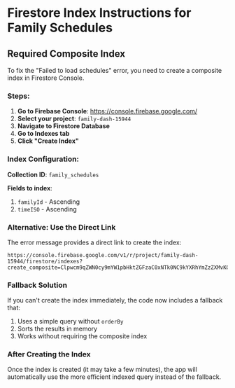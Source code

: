 # Firestore Index Instructions for Family Schedules

## Required Composite Index

To fix the "Failed to load schedules" error, you need to create a composite index in Firestore Console.

### Steps:

1. **Go to Firebase Console**: https://console.firebase.google.com/
2. **Select your project**: `family-dash-15944`
3. **Navigate to Firestore Database**
4. **Go to Indexes tab**
5. **Click "Create Index"**

### Index Configuration:

**Collection ID**: `family_schedules`

**Fields to index**:

1. `familyId` - Ascending
2. `timeISO` - Ascending

### Alternative: Use the Direct Link

The error message provides a direct link to create the index:

```
https://console.firebase.google.com/v1/r/project/family-dash-15944/firestore/indexes?create_composite=Clpwcm9qZWN0cy9mYW1pbHktZGFzaC0xNTk0NC9kYXRhYmZzZXMvKGR1ZmF1bHQpL2NvbGxlY3Rpb25Hcm91cHMvZmFtaWx5X3NjaGVkdWxlcy9pbmRleGVzL18QAROMCghmYW1pbHlJZBABGgsKB3RpbWVJU08QAROMCghfX25hbWWfXxAB
```

### Fallback Solution

If you can't create the index immediately, the code now includes a fallback that:

1. Uses a simple query without `orderBy`
2. Sorts the results in memory
3. Works without requiring the composite index

### After Creating the Index

Once the index is created (it may take a few minutes), the app will automatically use the more efficient indexed query instead of the fallback.
